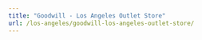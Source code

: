 ```yaml
---
title: "Goodwill - Los Angeles Outlet Store"
url: /los-angeles/goodwill-los-angeles-outlet-store/
---
```

